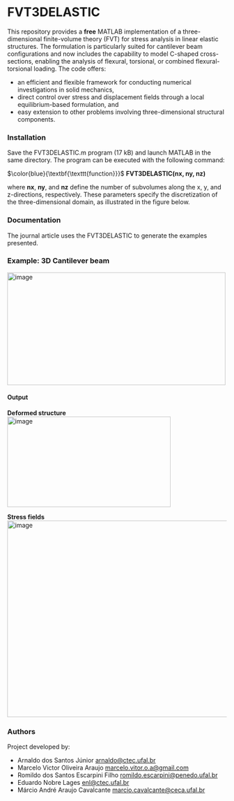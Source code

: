 # FVT3DELASTIC

This repository provides a **free** MATLAB implementation of a three-dimensional finite-volume theory (FVT) for stress analysis in linear elastic structures. The formulation is particularly suited for cantilever beam configurations and now includes the capability to model C-shaped cross-sections, enabling the analysis of flexural, torsional, or combined flexural-torsional loading. The code offers:

* an efficient and flexible framework for conducting numerical investigations in solid mechanics,
* direct control over stress and displacement fields through a local equilibrium-based formulation, and
* easy extension to other problems involving three-dimensional structural components.

### Installation

Save the FVT3DELASTIC.m program (17 kB) and launch MATLAB in the same directory. The program can be executed with the following command:

$\color{blue}{\textbf{\texttt{function}}}$ **FVT3DELASTIC(nx, ny, nz)**

where **nx**, **ny**, and **nz** define the number of subvolumes along the x, y, and z-directions, respectively. These parameters specify the discretization of the three-dimensional domain, as illustrated in the figure below.

### Documentation

The journal article uses the FVT3DELASTIC to generate the examples presented.

### Example: 3D Cantilever beam

<img width="501" height="258" alt="image" src="https://github.com/user-attachments/assets/56962135-65c7-44d0-ba56-1cc5c18a9910" />



#### Output

**Deformed structure**
<img width="375" height="207" alt="image" src="https://github.com/user-attachments/assets/55c63898-61b3-42af-91ae-f9514570bcb1" />

**Stress fields**
<img width="1180" height="450" alt="image" src="https://github.com/user-attachments/assets/1a826ba6-0fc4-4749-b6d4-4bfef5d56534" />


### Authors

Project developed by:

* Arnaldo dos Santos Júnior  arnaldo@ctec.ufal.br
* Marcelo Victor Oliveira Araujo marcelo.vitor.o.a@gmail.com
* Romildo dos Santos Escarpini Filho romildo.escarpini@penedo.ufal.br
* Eduardo Nobre Lages enl@ctec.ufal.br
* Márcio André Araujo Cavalcante marcio.cavalcante@ceca.ufal.br
